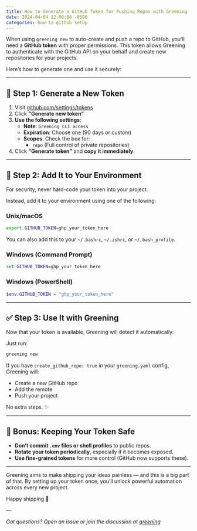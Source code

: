 ```yaml
---
title: How to Generate a GitHub Token for Pushing Repos with Greening
date: 2024-04-04 12:00:00 -0500
categories: how-to github setup
---
```


When using `greening new` to auto-create and push a repo to GitHub, you'll need a **GitHub token** with proper permissions. This token allows Greening to authenticate with the GitHub API on your behalf and create new repositories for your projects.

Here’s how to generate one and use it securely:

---

## 🔐 Step 1: Generate a New Token

1. Visit [github.com/settings/tokens](https://github.com/settings/tokens)
2. Click **"Generate new token"**
3. **Use the following settings**:
   - **Note**: `Greening CLI access`
   - **Expiration**: Choose one (90 days or custom)
   - **Scopes**: Check the box for:
     - `repo` (Full control of private repositories)
4. Click **"Generate token"** and **copy it immediately**.

---

## 🧠 Step 2: Add It to Your Environment

For security, never hard-code your token into your project.

Instead, add it to your environment using one of the following:

### Unix/macOS

```bash
export GITHUB_TOKEN=ghp_your_token_here
```

You can also add this to your `~/.bashrc`, `~/.zshrc`, or `~/.bash_profile`.

### Windows (Command Prompt)

```cmd
set GITHUB_TOKEN=ghp_your_token_here
```

### Windows (PowerShell)

```powershell
$env:GITHUB_TOKEN = "ghp_your_token_here"
```

---

## ✅ Step 3: Use It with Greening

Now that your token is available, Greening will detect it automatically.

Just run:

```bash
greening new
```

If you have `create_github_repo: true` in your `greening.yaml` config, Greening will:

- Create a new GitHub repo
- Add the remote
- Push your project

No extra steps. ✨

---

## 🧼 Bonus: Keeping Your Token Safe

- **Don’t commit `.env` files or shell profiles** to public repos.
- **Rotate your token periodically**, especially if it becomes exposed.
- **Use fine-grained tokens** for more control (GitHub now supports these).

---

Greening aims to make shipping your ideas painless — and this is a big part of that. By setting up your token once, you’ll unlock powerful automation across every new project.

Happy shipping 🌱

—

*Got questions? Open an issue or join the discussion at [greening](https://github.com/chris-greening/greening)*
